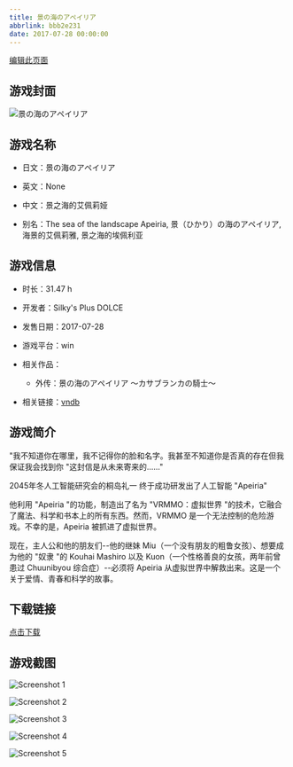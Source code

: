```yaml
---
title: 景の海のアペイリア
abbrlink: bbb2e231
date: 2017-07-28 00:00:00
---
```

[编辑此页面](https://github.com/ACG-3/ADV3-source/blob/main/source/_posts/%E6%99%AF%E3%81%AE%E6%B5%B7%E3%81%AE%E3%82%A2%E3%83%9A%E3%82%A4%E3%83%AA%E3%82%A2%20%EF%BD%9E%E3%82%AB%E3%82%B5%E3%83%96%E3%83%A9%E3%83%B3%E3%82%AB%E3%81%AE%E9%A8%8E%E5%A3%AB%EF%BD%9E.md)

## 游戏封面

![景の海のアペイリア](https://pan.timero.xyz/d/onedrive/img_lib_001/%E6%99%AF%E3%81%AE%E6%B5%B7%E3%81%AE%E3%82%A2%E3%83%9A%E3%82%A4%E3%83%AA%E3%82%A2%20%EF%BD%9E%E3%82%AB%E3%82%B5%E3%83%96%E3%83%A9%E3%83%B3%E3%82%AB%E3%81%AE%E9%A8%8E%E5%A3%AB%EF%BD%9E_cover.avif)


## 游戏名称

- 日文：景の海のアペイリア
- 英文：None
- 中文：景之海的艾佩莉娅

- 别名：The sea of the landscape Apeiria, 景（ひかり）の海のアペイリア, 海景的艾佩莉雅, 景之海的埃佩利亚


## 游戏信息

- 时长：31.47 h
- 开发者：Silky's Plus DOLCE
- 发售日期：2017-07-28
- 游戏平台：win
- 相关作品：
   - 外传：景の海のアペイリア ～カサブランカの騎士～

- 相关链接：[vndb](https://vndb.org/v20860)


## 游戏简介

"我不知道你在哪里，我不记得你的脸和名字。我甚至不知道你是否真的存在但我保证我会找到你
"这封信是从未来寄来的......"

2045年冬人工智能研究会的桐岛礼一 终于成功研发出了人工智能 "Apeiria"

他利用 "Apeiria "的功能，制造出了名为 "VRMMO：虚拟世界 "的技术，它融合了魔法、科学和书本上的所有东西。然而，VRMMO 是一个无法控制的危险游戏。不幸的是，Apeiria 被抓进了虚拟世界。

现在，主人公和他的朋友们--他的继妹 Miu（一个没有朋友的粗鲁女孩）、想要成为他的 "奴隶 "的 Kouhai Mashiro 以及 Kuon（一个性格善良的女孩，两年前曾患过 Chuunibyou 综合症）--必须将 Apeiria 从虚拟世界中解救出来。这是一个关于爱情、青春和科学的故事。




## 下载链接

[点击下载](https://pan.timero.xyz/onedrive/adv_lib_001/%E6%99%AF%E3%81%AE%E6%B5%B7%E3%81%AE%E3%82%A2%E3%83%9A%E3%82%A4%E3%83%AA%E3%82%A2%20%EF%BD%9E%E3%82%AB%E3%82%B5%E3%83%96%E3%83%A9%E3%83%B3%E3%82%AB%E3%81%AE%E9%A8%8E%E5%A3%AB%EF%BD%9E)


## 游戏截图


![Screenshot 1](https://pan.timero.xyz/d/onedrive/img_lib_001/%E6%99%AF%E3%81%AE%E6%B5%B7%E3%81%AE%E3%82%A2%E3%83%9A%E3%82%A4%E3%83%AA%E3%82%A2%20%EF%BD%9E%E3%82%AB%E3%82%B5%E3%83%96%E3%83%A9%E3%83%B3%E3%82%AB%E3%81%AE%E9%A8%8E%E5%A3%AB%EF%BD%9E_Screenshot_1.avif)

![Screenshot 2](https://pan.timero.xyz/d/onedrive/img_lib_001/%E6%99%AF%E3%81%AE%E6%B5%B7%E3%81%AE%E3%82%A2%E3%83%9A%E3%82%A4%E3%83%AA%E3%82%A2%20%EF%BD%9E%E3%82%AB%E3%82%B5%E3%83%96%E3%83%A9%E3%83%B3%E3%82%AB%E3%81%AE%E9%A8%8E%E5%A3%AB%EF%BD%9E_Screenshot_2.avif)

![Screenshot 3](https://pan.timero.xyz/d/onedrive/img_lib_001/%E6%99%AF%E3%81%AE%E6%B5%B7%E3%81%AE%E3%82%A2%E3%83%9A%E3%82%A4%E3%83%AA%E3%82%A2%20%EF%BD%9E%E3%82%AB%E3%82%B5%E3%83%96%E3%83%A9%E3%83%B3%E3%82%AB%E3%81%AE%E9%A8%8E%E5%A3%AB%EF%BD%9E_Screenshot_3.avif)

![Screenshot 4](https://pan.timero.xyz/d/onedrive/img_lib_001/%E6%99%AF%E3%81%AE%E6%B5%B7%E3%81%AE%E3%82%A2%E3%83%9A%E3%82%A4%E3%83%AA%E3%82%A2%20%EF%BD%9E%E3%82%AB%E3%82%B5%E3%83%96%E3%83%A9%E3%83%B3%E3%82%AB%E3%81%AE%E9%A8%8E%E5%A3%AB%EF%BD%9E_Screenshot_4.avif)

![Screenshot 5](https://pan.timero.xyz/d/onedrive/img_lib_001/%E6%99%AF%E3%81%AE%E6%B5%B7%E3%81%AE%E3%82%A2%E3%83%9A%E3%82%A4%E3%83%AA%E3%82%A2%20%EF%BD%9E%E3%82%AB%E3%82%B5%E3%83%96%E3%83%A9%E3%83%B3%E3%82%AB%E3%81%AE%E9%A8%8E%E5%A3%AB%EF%BD%9E_Screenshot_5.avif)

